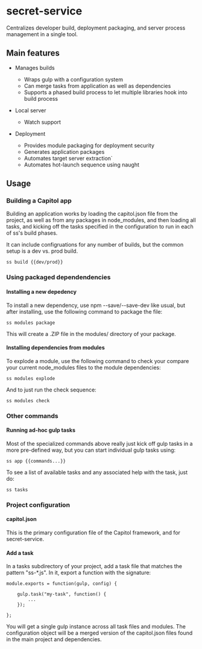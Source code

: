 # secret-service
Centralizes developer build, deployment packaging, and server process management in a single tool.

## Main features

- Manages builds
	- Wraps gulp with a configuration system
	- Can merge tasks from application as well as dependencies
	- Supports a phased build process to let multiple libraries hook into build process

- Local server
	- Watch support

- Deployment
	- Provides module packaging for deployment security
	- Generates application packages
	- Automates target server extraction`
	- Automates hot-launch sequence using naught

## Usage

### Building a Capitol app

Building an application works by loading the capitol.json file from the project, as well as from any packages in node_modules, and then loading all tasks, and kicking off the tasks specified in the configuration to run in each of ss's build phases.

It can include configruations for any number of builds, but the common setup is a dev vs. prod build.

```
ss build {{dev/prod}}
```

### Using packaged dependendencies

#### Installing a new depedency

To install a new dependency, use npm --save/--save-dev like usual, but after installing, use the following command to package the file:
```
ss modules package
```

This will create a .ZIP file in the modules/ directory of your package.

#### Installing dependencies from modules

To explode a module, use the following command to check your compare your current node_modules files to the module dependencies:
```
ss modules explode
```

And to just run the check sequence:
```
ss modules check
```


### Other commands

#### Running ad-hoc gulp tasks

Most of the specialized commands above really just kick off gulp tasks in a more pre-defined way, but you can start individual gulp tasks using:

```
ss app {{commands...}}
```

To see a list of available tasks and any associated help with the task, just do:

```
ss tasks
```

### Project configuration

#### capitol.json

This is the primary configuration file of the Capitol framework, and for secret-service.

#### Add a task

In a tasks subdirectory of your project, add a task file that matches the pattern "ss-*.js". In it, export a function with the signature:

```
module.exports = function(gulp, config) {

	gulp.task("my-task", function() {
		...
	});

};
```

You will get a single gulp instance across all task files and modules. The configuration object will be a merged version of the capitol.json files found in the main project and dependencies.